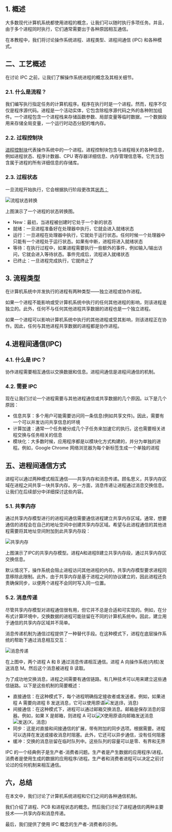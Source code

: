 ## 1. 概述

大多数现代计算机系统都使用进程的概念，让我们可以随时执行多项任务。并且，由于多个进程同时执行，它们通常需要出于各种原因相互通信。

在本教程中，我们将讨论操作系统进程、进程类型、进程间通信 (IPC) 和各种模式。

## 二、工艺概述

在讨论 IPC 之前，让我们了解操作系统进程的概念及其相关细节。

### 2.1. 什么是流程？

我们编写执行指定任务的计算机程序。程序在执行时是一个进程。然而，程序不仅仅是程序源代码。进程是一个活动实体，它包含除程序源代码之外的各种附加组件。一个进程包含一个进程栈来存储函数参数、局部变量等临时数据，一个数据段用来存储全局变量，一个运行时动态分配的堆内存。

### 2.2. 过程控制块

[进程控制块](https://www.baeldung.com/cs/process-control-block)代表操作系统中的一个进程。进程控制块包含与进程相关的各种信息，例如进程状态、程序计数器、CPU 寄存器详细信息、内存管理信息等。它充当包含属于进程的所有详细信息的存储库。

### 2.3. 过程状态

一旦流程开始执行，它会根据执行阶段更改其[状态：](https://www.baeldung.com/cs/process-lifecycle)

![流程状态转换](https://www.baeldung.com/wp-content/uploads/sites/4/2021/01/ProcessStateTransition-1024x570-1.png)

上图演示了一个进程的状态转换图。

-   New：最初，当进程被创建时它处于一个新的状态
-   就绪：一旦进程准备好在处理器中执行，它就会进入就绪状态
-   运行：一旦进程在处理器中执行，它就处于运行状态。任何时候一个处理器中只能有一个进程处于运行状态。如果有中断，进程将进入就绪状态
-   等待：在执行过程中，如果进程需要执行一些额外的事件，例如输入/输出访问，它就会进入等待状态。事件完成后，流程进入就绪状态
-   已终止：一旦进程完成执行，它就终止了

## 3. 流程类型

在计算机系统中并发执行的进程有两种类型——独立进程或协作进程。

如果一个进程不能影响或受计算机系统中执行的任何其他进程的影响，则该进程是独立的。此外，任何不与任何其他进程共享数据的进程也是一个独立进程。

如果一个进程可以影响计算机系统中执行的其他进程或受其影响，则该进程正在协作。因此，任何与其他进程共享数据的进程都是协作进程。

## 4.进程间通信(IPC)

### 4.1. 什么是 IPC？

协作进程需要相互通信以交换数据和信息。进程间通信是进程间通信的机制。

### 4.2. 需要 IPC

现在让我们讨论一个进程需要与其他进程通信或共享数据的几个原因。以下是几个原因：

-   信息共享：多个用户可能需要访问同一条信息(例如共享文件)。因此，需要有一个可以并发访问共享信息的环境
-   计算加速：通常一个任务被分成几个子任务来加速它的执行。这也需要相关进程交换与任务相关的信息
-   模块化：大多数时候，应用程序都是以模块化方式构建的，并分为单独的进程。例如，Google Chrome 网络浏览器为每个新标签生成一个单独的进程

## 五、进程间通信方式

进程可以通过两种模式相互通信——共享内存和消息传递。顾名思义，共享内存区域在进程之间共享一块共享内存。另一方面，消息传递让进程通过消息交换信息。让我们在后续部分中详细探讨这些内容。

### 5.1. 共享内存

通过共享内存模型进行的进程间通信需要通信进程建立共享内存区域。通常，想要通信的进程会在自己的地址空间中创建共享内存区域。希望与此进程通信的其他进程需要将其地址空间附加到此共享内存段：

![共享内存](https://www.baeldung.com/wp-content/uploads/sites/4/2021/01/SharedMemory-1024x993-1.png)

上图演示了IPC的共享内存模型。进程A和进程B建立共享内存段，通过共享内存区交换信息。

默认情况下，操作系统会阻止进程访问其他进程的内存。共享内存模型要求进程同意移除此限制。此外，由于共享内存是基于进程之间的协议建立的，因此进程还负责确保同步，以便两个进程不会同时写入同一位置。

### 5.2. 消息传递

尽管共享内存模型对进程通信很有用，但它并不总是合适和可实现的。例如，在分布式计算环境中，交换数据的进程可能驻留在不同的计算机系统中。因此，建立用于通信的共享内存区域并不简单。

消息传递机制为通信过程提供了一种替代手段。在这种模式下，进程在底层操作系统的帮助下通过消息相互交互：

![消息传递](https://www.baeldung.com/wp-content/uploads/sites/4/2021/01/MessagePassing-1431x1536-1-954x1024.png)

在上图中，两个进程 A 和 B 通过消息传递相互通信。进程 A 向操作系统(内核)发送消息 M。然后这个消息被进程 B 读取。

为了成功地交换消息，进程之间需要有通信链路。有几种技术可以用来建立这些通信链路。以下是这些机制的简要概述：

-   直接通信：在这种模式下，每个进程明确指定接收者或发送者。例如，如果进程 A 需要向进程 B 发送消息，它可以使用原语![发送(B，消息)](https://www.baeldung.com/wp-content/ql-cache/quicklatex.com-57f3851b9267f84d41b851f7a1ab1944_l3.svg)
-   间接通信：在这种模式下，进程可以通过邮箱交换消息。邮箱是保存消息的容器。例如，如果 X 是邮箱，则进程 A 可以![X](https://www.baeldung.com/wp-content/ql-cache/quicklatex.com-996ff7036e644e89f8ac379fa58d0cf7_l3.svg)使用原语向邮箱发送消息![发送(X，消息)](https://www.baeldung.com/wp-content/ql-cache/quicklatex.com-db4ea05bbeb6a9a0a9b2c1f5225c1a74_l3.svg)
-   同步：这是对直接和间接通信的扩展，带有附加的同步选项。根据需要。进程可以选择在发送或接收消息时阻塞。此外，它还可以异步通信，没有任何阻塞
-   缓冲：交换的消息驻留在临时队列中。这些队列的容量可以是零、有界和无界

IPC 的一个经典例子是生产者-消费者问题。生产者是产生数据的应用程序/进程。消费者是使用生成的数据的应用程序/进程。生产者和消费者进程可以决定之前讨论过的任何机制来相互通信。

## 六，总结

在本文中，我们讨论了计算机系统进程和它们之间的各种通信机制。

我们介绍了进程、PCB 和进程状态的概念。然后我们讨论了进程通信的两种主要技术——共享内存和消息传递。

最后，我们提供了使用 IPC 概念的生产者-消费者的示例。